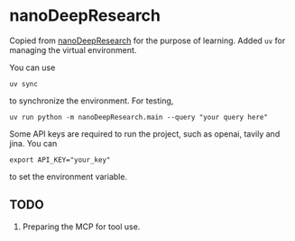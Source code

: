 # nanoDeepResearch
Copied from [nanoDeepResearch](https://github.com/liyuan24/nanoDeepResearch) for the purpose of learning. Added `uv` for managing the virtual environment. 

You can use 

`uv sync` 

to synchronize the environment. For testing,

`uv run python -m nanoDeepResearch.main --query "your query here" ` 

Some API keys are required to run the project, such as openai, tavily and jina. You can 

`export API_KEY="your_key"` 

to set the environment variable.

## TODO
1. Preparing the MCP for tool use.
